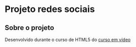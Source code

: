  <h1>Projeto redes sociais</h1>
 
 <h2>Sobre o projeto</h2>
 
 <p>Desenvolvido durante o curso de HTML5 do <a href="https://www.cursoemvideo.com" target="_blank">curso em vídeo</a></p>

